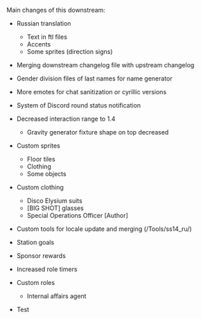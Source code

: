 Main changes of this downstream:
- Russian translation
  * Text in ftl files
  * Accents
  * Some sprites (direction signs)
- Merging downstream changelog file with upstream changelog
- Gender division files of last names for name generator
- More emotes for chat sanitization or cyrillic versions
- System of Discord round status notification
- Decreased interaction range to 1.4
  * Gravity generator fixture shape on top decreased
- Custom sprites
  * Floor tiles
  * Clothing
  * Some objects
- Custom clothing
  * Disco Elysium suits
  * [BIG SHOT] glasses
  * Special Operations Officer [Author]
- Custom tools for locale update and merging (/Tools/ss14_ru/)
- Station goals
- Sponsor rewards
- Increased role timers
- Custom roles
  * Internal affairs agent


- Test
